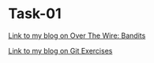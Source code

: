 # Task-01
[Link to my blog on Over The Wire: Bandits](https://medium.com/@prarthana.amrita/task-1-over-the-wire-4d551de4882f)

[Link to my blog on Git Exercises](https://medium.com/@prarthana.amrita/task-01-git-exercises-14625c99fb82)